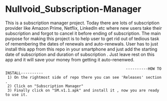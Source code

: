 # Nullvoid_Subscription-Manager
This is a subscription manager project.
Today there are lots of subscription provider like Amazon Prime, Netflix, LinkedIn etc where new users take their subscription and forgot to cancel it before ending of subscription.
The main purpose for making this project is to help user to get rid out of tedious task of remembering the dates of renewals and auto-renewals.
User has to just install this app from this repo in your smartphone and just add the starting date of subscription and duration of subscription . Just leave rest on this app and it will save your money from getting it auto-renenwed.
                                                                      
                                                             
                                                          ----------HOW TO INSTALL----------
     1) On the rightmost side of repo there you can see 'Releases' section .
     2) Click on "Subscription Manager" 
     3) Finally click on "SM.v1.1.apk" and install it , now you are ready to use it.
